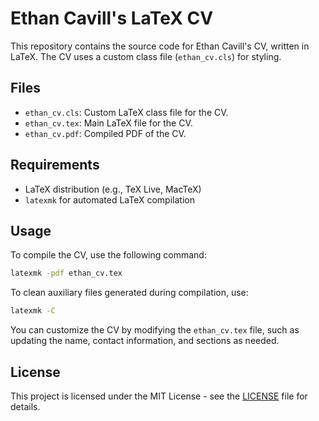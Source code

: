 
# Ethan Cavill's LaTeX CV

This repository contains the source code for Ethan Cavill's CV, written in LaTeX. The CV uses a custom class file (`ethan_cv.cls`) for styling.

## Files

- `ethan_cv.cls`: Custom LaTeX class file for the CV.
- `ethan_cv.tex`: Main LaTeX file for the CV.
- `ethan_cv.pdf`: Compiled PDF of the CV.

## Requirements

- LaTeX distribution (e.g., TeX Live, MacTeX)
- `latexmk` for automated LaTeX compilation

## Usage

To compile the CV, use the following command:

```bash
latexmk -pdf ethan_cv.tex
```

To clean auxiliary files generated during compilation, use:

```bash
latexmk -C
```

You can customize the CV by modifying the `ethan_cv.tex` file, such as updating the name, contact information, and sections as needed.

## License

This project is licensed under the MIT License - see the [LICENSE](LICENSE) file for details.
